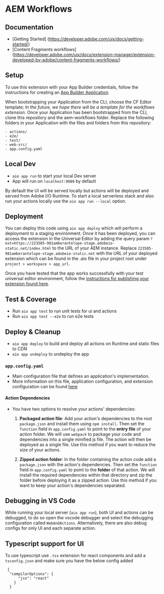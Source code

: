 # AEM Workflows

## Documentation

- [Getting Started] (https://developer.adobe.com/uix/docs/getting-started/)
- [Content Fragments workflows] (https://developer.adobe.com/uix/docs/extension-manager/extension-developed-by-adobe/content-fragments-workflows/)

## Setup
To use this extension with your App Builder credentials, follow the instructions for creating an [App Builder Application](https://developer.adobe.com/app-builder/docs/getting_started/first_app/).

When bootstrapping your Application from the CLI, choose the CF Editor template; _In the future, we hope there will be a template for the workflows extension_. Once your Application has been bootstrapped from the CLI, clone this repository and the aem-workflows folder. Replace the following folders in your Application with the files and folders from this repository:
```
- actions/
- e2e/
- test/
- web-src/
- app.config.yaml  
```

## Local Dev

- `aio app run` to start your local Dev server
- App will run on `localhost:9080` by default

By default the UI will be served locally but actions will be deployed and served from Adobe I/O Runtime. To start a
local serverless stack and also run your actions locally use the `aio app run --local` option.

## Deployment
You can deploy this code using `aio app deploy` which will perform a deployment to a staging environment. Once it has been deployed, you can access the extension in the Universal Editor by adding the query param `?ext=https://223505-981amberantelope-stage.adobeio-static.net/index.html` to the URL of your AEM instance. Replace `223505-981amberantelope-stage.adobeio-static.net` with the URL of your deployed extension which can be found in the .aio file in your project root under `project > workspace > app_url`.

Once you have tested that the app works successfully with your test universal editor environment, follow the [instructions for publishing your extension found here](https://developer.adobe.com/app-builder/docs/getting_started/publish_app/).

## Test & Coverage

- Run `aio app test` to run unit tests for ui and actions
- Run `aio app test --e2e` to run e2e tests

## Deploy & Cleanup

- `aio app deploy` to build and deploy all actions on Runtime and static files to CDN
- `aio app undeploy` to undeploy the app

### `app.config.yaml`

- Main configuration file that defines an application's implementation. 
- More information on this file, application configuration, and extension configuration 
  can be found [here](https://developer.adobe.com/app-builder/docs/guides/appbuilder-configuration/#appconfigyaml)

#### Action Dependencies

- You have two options to resolve your actions' dependencies:

  1. **Packaged action file**: Add your action's dependencies to the root
   `package.json` and install them using `npm install`. Then set the `function`
   field in `app.config.yaml` to point to the **entry file** of your action
   folder. We will use `webpack` to package your code and dependencies into a
   single minified js file. The action will then be deployed as a single file.
   Use this method if you want to reduce the size of your actions.

  2. **Zipped action folder**: In the folder containing the action code add a
     `package.json` with the action's dependencies. Then set the `function`
     field in `app.config.yaml` to point to the **folder** of that action. We will
     install the required dependencies within that directory and zip the folder
     before deploying it as a zipped action. Use this method if you want to keep
     your action's dependencies separated.

## Debugging in VS Code

While running your local server (`aio app run`), both UI and actions can be debugged, to do so open the vscode debugger
and select the debugging configuration called `WebAndActions`.
Alternatively, there are also debug configs for only UI and each separate action.

## Typescript support for UI

To use typescript use `.tsx` extension for react components and add a `tsconfig.json` 
and make sure you have the below config added
```
 {
  "compilerOptions": {
      "jsx": "react"
    }
  } 
```
